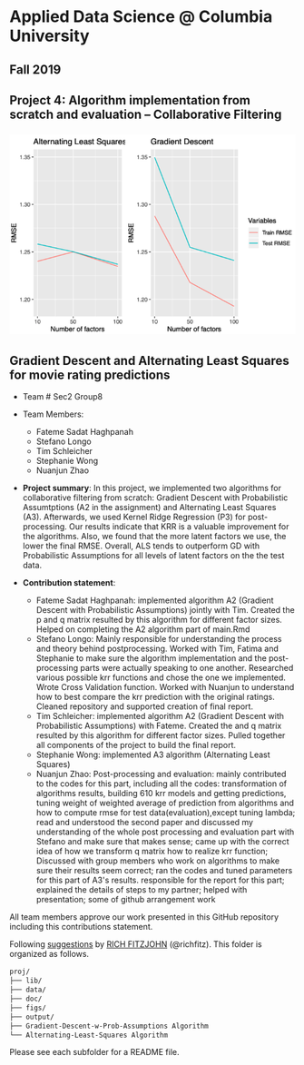 # Applied Data Science @ Columbia University
## Fall 2019
## Project 4: Algorithm implementation from scratch and evaluation – Collaborative Filtering

### ![](figs/Final-result.png)

## Gradient Descent and Alternating Least Squares for movie rating predictions

+ Team # Sec2 Group8
+ Team Members:
	+ Fateme Sadat Haghpanah
	+ Stefano Longo
	+ Tim Schleicher
	+ Stephanie Wong
	+ Nuanjun Zhao

+ **Project summary**: In this project, we implemented two algorithms for collaborative filtering from scratch: Gradient Descent with Probabilistic Assumtptions (A2 in the assignment) and Alternating Least Squares (A3). Afterwards, we used Kernel Ridge Regression (P3) for post-processing. Our results indicate that KRR is a valuable improvement for the algorithms. Also, we found that the more latent factors we use, the lower the final RMSE. Overall, ALS tends to outperform GD with Probabilistic Assumptions for all levels of latent factors on the the test data.

+ **Contribution statement**:
	+ Fateme Sadat Haghpanah: implemented algorithm A2 (Gradient Descent with Probabilistic Assumptions) jointly with Tim. Created the p and q matrix resulted by this algorithm for different factor sizes. Helped on completing the A2 algorithm part of main.Rmd
	+ Stefano Longo: Mainly responsible for understanding the process and theory behind postprocessing. Worked with Tim, Fatima and Stephanie to make sure the algorithm implementation and the post-processing parts were actually speaking to one another. Researched various possible krr functions and chose the one we implemented. Wrote Cross Validation function. Worked with Nuanjun to understand how to best compare the krr prediction with the original ratings. Cleaned repository and supported creation of final report.
	+ Tim Schleicher: implemented algorithm A2 (Gradient Descent with Probabilistic Assumptions) with Fateme. Created the and q matrix resulted by this algorithm for different factor sizes. Pulled together all components of the project to build the final report.
	+ Stephanie Wong: implemented A3 algorithm (Alternating Least Squares)
	+ Nuanjun Zhao: Post-processing and evaluation: mainly contributed to the codes for this part, including all the codes: transformation of algorithms results, building 610 krr models and getting predictions, tuning weight of weighted average of prediction from algorithms and how to compute rmse for test data(evaluation),except tuning lambda; read and understood the second paper and discussed my understanding of the whole post processing and evaluation part with Stefano and make sure that makes sense; came up with the correct idea of how we transform q matrix how to realize krr function; Discussed with group members who work on algorithms to make sure their results seem correct; ran the codes and tuned parameters for this part of A3's results. responsible for the report for this part; explained the details of steps to my partner; helped with presentation; some of github arrangement work

All team members approve our work presented in this GitHub repository including this contributions statement.

Following [suggestions](http://nicercode.github.io/blog/2013-04-05-projects/) by [RICH FITZJOHN](http://nicercode.github.io/about/#Team) (@richfitz). This folder is organized as follows.

```
proj/
├── lib/
├── data/
├── doc/
├── figs/
├── output/
├── Gradient-Descent-w-Prob-Assumptions Algorithm
└── Alternating-Least-Squares Algorithm
```

Please see each subfolder for a README file.
